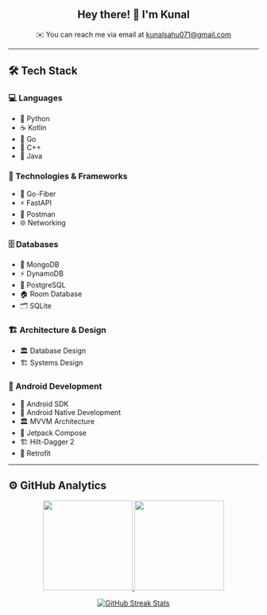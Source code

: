 <h2 align="center">Hey there! 👋 I'm Kunal</h2>

<p align="center">
  ✉️ You can reach me via email at <a href="mailto:kunalsahu071@gmail.com">kunalsahu071@gmail.com</a>
</p>

---

## 🛠 Tech Stack  

### 💻 Languages  
- 🐍 Python  
- ☕ Kotlin  
- 🦫 Go  
- 💠 C++  
- 🎯 Java  

### 🔧 Technologies & Frameworks  
- 🚀 Go-Fiber  
- ⚡ FastAPI  
- 📮 Postman  
- 🌐 Networking  

### 🗄️ Databases  
- 🍃 MongoDB  
- ⚡ DynamoDB  
- 🐘 PostgreSQL  
- 🏠 Room Database  
- 🗂️ SQLite  

### 🏗️ Architecture & Design  
- 🏛️ Database Design  
- 🏗️ Systems Design  

### 📱 Android Development  
- 🤖 Android SDK  
- 📲 Android Native Development  
- 🏛️ MVVM Architecture  
- 🎨 Jetpack Compose  
- 🏗️ Hilt-Dagger 2  
- 🔌 Retrofit  

---

## ⚙️ GitHub Analytics  

<p align="center">
  <a href="https://github.com/vky342">
    <img height="180em" src="https://github-readme-stats-eight-theta.vercel.app/api?username=vky342&show_icons=true&theme=tokyonight-light&include_all_commits=true&count_private=true"/>
    <img height="180em" src="https://github-readme-stats-eight-theta.vercel.app/api/top-langs/?username=vky342&layout=compact&langs_count=8&theme=tokyonight-light"/>
  </a>
</p>

<p align="center">
  <a href="https://github.com/vky342">
    <img src="https://github-readme-streak-stats.herokuapp.com/?user=vky342&theme=tokyonight-light" alt="GitHub Streak Stats" />
  </a>
</p>
